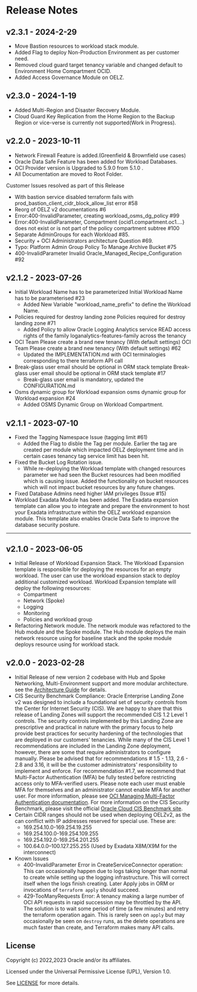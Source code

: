 # Release Notes

## v2.3.1 - 2024-2-29
-  Move Bastion resources to workload stack module.
-  Added Flag to deploy Non-Production Environment as per customer need.
-  Removed cloud guard target tenancy variable and changed default to Environment Home Compartment OCID.
-  Added Access Governance Module on OELZ.


## v2.3.0 - 2024-1-19
-  Added Multi-Region and Disaster Recovery Module.
-  Cloud Guard Key Replication from the Home Region to the Backup Region or vice-verse is currently not supported(Work in Progress).
  
## v2.2.0 - 2023-10-11

- Network Firewall Feature is added.(Greenfield & Brownfield use cases)
- Oracle Data Safe Feature has been added for Workload Databases.
- OCI Provider version is Upgraded to 5.9.0 from 5.1.0 .
- All Documentation are moved to Root Folder.

Customer Issues resolved as part of this Release

- With bastion service disabled terraform fails with prod_bastion_client_cidr_block_allow_list error #58
- Reorg of OELZ v2 documentations #6
- Error:400-InvalidParameter, creating workload_osms_dg_policy #99
- Error:400-InvalidParameter, Compartment {ocid1.compartment.oc1....} does not exist or is not part of the policy compartment subtree #100
- Separate AdminGroups for each Workload #85.
- Security + OCI Administrators architecture Question #69.
- Typo: Platform Admin Group Policy To Manage Archive Bucket #75
- 400-InvalidParameter Invalid Oracle_Managed_Recipe_Configuration #92

## v2.1.2 - 2023-07-26
- Initial Workload Name has to be parameterized Initial Workload Name has to be parameterised #23
  - Added New Variable "workload_name_prefix" to define the Workload Name.
- Policies required for destroy landing zone Policies required for destroy landing zone #71
  - Added Policy to allow Oracle Logging Analytics service READ access rights of the family loganalytics-features-family across the tenancy
- OCI Team Please create a brand new tenancy (With default settings) OCI Team Please create a brand new tenancy (With default settings) #62
  - Updated the IMPLEMENTATION.md with OCI terminalogies corresponding to there terraform API call
- Break-glass user email should be optional in ORM stack template Break-glass user email should be optional in ORM stack template #17
  - Break-glass user email is mandatory, updated the CONFIGURATION.md
- Osms dynamic group for Workload expansion osms dynamic group for Workload expansion #24
  - Added OSMS Dynamic Group on Workload Compartment.

## v2.1.1 - 2023-07-10
- Fixed the Tagging Namespace Issue (tagging limit #61)
  - Added the Flag to disble the Tag per module. Earlier the tag are created per module which impacted OELZ deployment time and in certain cases tenancy tag service limit has been hit.
- Fixed the Bucket Log Rotation issue.
  - While re-deploying the Workload template with changed resources parameter we had seen the Bucket resources had been modified which is causing issue. Added the functionality on bucket resources which will not impact bucket resources by any future changes. 
- Fixed Database Admins need higher IAM privileges (Issue #15)
- Workload Exadata Module has been added. The Exadata expansion template can allow you to integrate and prepare the environment to host your Exadata infrastructure within the OELZ workload expansion module. This template also enables Oracle Data Safe to improve the database security posture.

----
## v2.1.0 - 2023-06-05
- Initial Release of Workload Expansion Stack. The Workload Expansion template is responsible for deploying the resources for an empty workload. The user can use the workload expansion stack to deploy additional customized workload.
  Workload Expansion template will deploy the following resources:
  - Compartment
  - Network (Spoke)
  - Logging
  - Monitoring
  - Policies and workload group
- Refactoring Network module. The network module was refactored to the Hub module and the Spoke module. The Hub module deploys the main network resource using for baseline stack and the spoke module deploys resource using for workload stack.

## v2.0.0 - 2023-02-28
- Initial Release of new version 2 codebase with Hub and Spoke Networking, Multi-Environment support and more modular architecture. see the [Architecture Guide](./templates/enterprise-landing-zone/Architecture_Guide.md) for details.
- CIS Security Benchmark Compliance: Oracle Enterprise Landing Zone v2 was designed to include a foundational set of security controls from the Center for Internet Security (CIS). We are happy to share that this release of Landing Zones will support the recommended CIS 1.2 Level 1 controls. The security controls implemented by this Landing Zone are prescriptive and practical in nature with the primary focus to help provide best practices for security hardening of the technologies that are deployed in our customers' tenancies.
While many of the CIS Level 1 recommendations are included in the Landing Zone deployment, however, there are some that require administrators to configure manually. Please be advised that for recommendations # 1.5 - 1.13, 2.6 - 2.8 and 3.16, it will be the customer administrators' responsibility to implement and enforce.
For recommendation #1.7, we recommend that Multi-Factor Authentication (MFA) be fully tested before restricting access only to MFA-verified users. Please note each user must enable MFA for themselves and an administrator cannot enable MFA for another user. For more information, please see [OCI Managing Multi-Factor Authentication documentation][v2.0.0-1].
For more information on the CIS Security Benchmark, please visit the official [Oracle Cloud CIS Benchmark site][v2.0.0-2].
- Certain CIDR ranges should not be used when deploying OELZv2, as the can conflict with IP addresses reserved for special use. These are:
    * 169.254.10.0-169.254.19.255
    * 169.254.100.0-169.254.109.255
    * 169.254.192.0-169.254.201.255
    * 100.64.0.0–100.127.255.255 (Used by Exadata X8M/X9M for the interconnect)
- Known Issues
  * 400-InvalidParameter Error in CreateServiceConnector operation:  This can occasionally happen due to logs taking longer than normal to create while setting up the logging infrastructure.  This will correct itself when the logs finish creating. Later Apply jobs in ORM or invocations of `terraform apply` should succeed.
  * 429-TooManyRequests Error: A tenancy making a large number of OCI API requests in rapid succession may be throttled by the API.  The solution is to wait some period of time (a few minutes) and retry the terraform operation again.  This is rarely seen on `apply` but may occasionally be seen on `destroy` runs, as the delete operations are much faster than create, and Terraform makes many API calls. 

[v2.0.0-1]: https://docs.oracle.com/en-us/iaas/Content/Identity/Tasks/usingmfa.htm
[v2.0.0-2]: https://www.cisecurity.org/benchmark/oracle_cloud


## License

Copyright (c) 2022,2023 Oracle and/or its affiliates.

Licensed under the Universal Permissive License (UPL), Version 1.0.

See [LICENSE](./LICENSE.txt) for more details.
